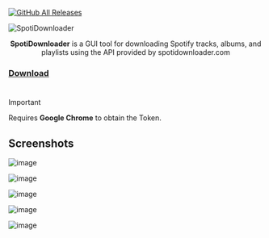 [![GitHub All Releases](https://img.shields.io/github/downloads/afkarxyz/SpotifyDown-GUI/total?style=for-the-badge)](https://github.com/afkarxyz/SpotifyDown-GUI/releases)

![SpotiDownloader](https://github.com/user-attachments/assets/351a0205-8ffa-428c-9d6b-8755078eb69f)

<div align="center">
<b>SpotiDownloader</b> is a GUI tool for downloading Spotify tracks, albums, and playlists using the API provided by spotidownloader.com
</div>

### [Download](https://github.com/afkarxyz/SpotiDownloader/releases/download/v3.1/SpotiDownloader.exe)

#

> [!Important]
> Requires **Google Chrome** to obtain the Token.

## Screenshots

![image](https://github.com/user-attachments/assets/d96e61be-fae7-44d4-83d5-8047476e2119)

![image](https://github.com/user-attachments/assets/a776bbef-da91-4108-bdee-b3f140cdf449)

![image](https://github.com/user-attachments/assets/9785a25a-49a0-467c-a67c-99aee70a3adc)

![image](https://github.com/user-attachments/assets/491aeab3-6171-469e-92f2-1c02dce3b7fd)

![image](https://github.com/user-attachments/assets/77432189-eeea-474f-b632-e6256350f882)
